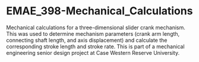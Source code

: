# EMAE_398-Mechanical_Calculations
Mechanical calculations for a three-dimensional slider crank mechanism. This was used to determine mechanism parameters (crank arm length, connecting shaft length, and axis displacement) and calculate the corresponding stroke length and stroke rate.
This is part of a mechanical engineering senior design project at Case Western Reserve University.
